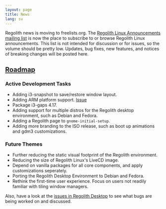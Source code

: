 ```yaml
---
layout: page
title: News
lang: sv
---
```


Regolith news is moving to freelists.org.  The [Regolith Linux Announcements mailing list](https://www.freelists.org/list/regolith-linux) is now the place to subscribe to or browse Regolith Linux announcements.  This list is not intended for discussion or for issues, so the volume should be pretty low.  Updates, bug fixes, new features, and notices of breaking changes will be posted here.

## [Roadmap](#roadmap)  

### Active Development Tasks

* Adding i3-snapshot to save/restore window layout. 
* Adding ARM platform support. [Issue](https://github.com/regolith-linux/regolith-desktop/issues/34)
* Package i3-gaps 4.17.
* Adding support for multiple distros for the Regolith desktop environment, such as Debian and Fedora.
* Adding a Regolith page to `gnome-initial-setup`.
* Adding more branding to the ISO release, such as boot up animations and gdm3 customizations.

### Future Themes

* Further reducing the static visual footprint of the Regolith environment.
* Reducing the size of Regolith Linux's LiveCD image.
* Depend on vanilla packages for all core components, and apply customizations seperately. 
* Porting the Regolith Desktop Environment to Debian and Fedora.
* Rethink the first-time user experience. Focus on users not readily familiar with tiling window managers.

Also, have a look at the [issues in Regolith Desktop](https://github.com/regolith-linux/regolith-desktop/issues) to see what bugs are being worked on and discussed.
